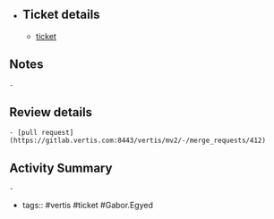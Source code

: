 - ## Ticket details
	- [ticket](https://gitlab.vertis.com:8443/vertis/mv2/-/issues/6955)
## Notes
	-
## Review details
	- [pull request](https://gitlab.vertis.com:8443/vertis/mv2/-/merge_requests/412)
## Activity Summary
	-
- tags:: #vertis #ticket #Gabor.Egyed
